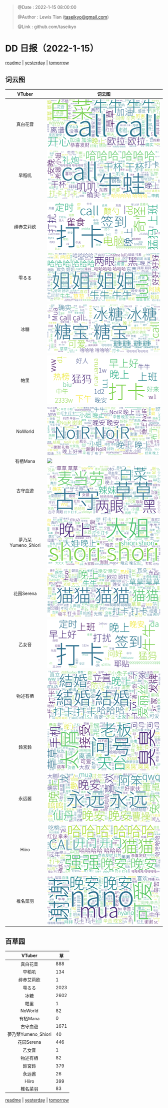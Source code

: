 > @Date    : 2022-1-15 08:00:00
>
> @Author  : Lewis Tian (taseikyo@gmail.com)
>
> @Link    : github.com/taseikyo

# DD 日报（2022-1-15）

[readme](../README.md) | [yesterday](2022-1-14.md) | [tomorrow](2022-1-16.md)

## 词云图

|VTuber|词云图|
|:-:|-|
|真白花音|![](../../images/daily/21402309_2022-1-15_purge_wordcloud.png)|
|早稻叽|![](../../images/daily/41682_2022-1-15_purge_wordcloud.png)|
|绯赤艾莉欧|![](../../images/daily/21396545_2022-1-15_purge_wordcloud.png)|
|雫るる|![](../../images/daily/21013446_2022-1-15_purge_wordcloud.png)|
|冰糖|![](../../images/daily/876396_2022-1-15_purge_wordcloud.png)|
|帕里|![](../../images/daily/4895312_2022-1-15_purge_wordcloud.png)|
|NoWorld|![](../../images/daily/21448649_2022-1-15_purge_wordcloud.png)|
|有栖Mana|![](../../images/daily/6542258_2022-1-15_purge_wordcloud.png)|
|古守血遊|![](../../images/daily/8725120_2022-1-15_purge_wordcloud.png)|
|夢乃栞Yumeno_Shiori|![](../../images/daily/14052636_2022-1-15_purge_wordcloud.png)|
|花园Serena|![](../../images/daily/14327465_2022-1-15_purge_wordcloud.png)|
|乙女音|![](../../images/daily/21320551_2022-1-15_purge_wordcloud.png)|
|物述有栖|![](../../images/daily/21449083_2022-1-15_purge_wordcloud.png)|
|鈴宮鈴|![](../../images/daily/21685677_2022-1-15_purge_wordcloud.png)|
|永远酱|![](../../images/daily/21701071_2022-1-15_purge_wordcloud.png)|
|Hiiro|![](../../images/daily/21919321_2022-1-15_purge_wordcloud.png)|
|椎名菜羽|![](../../images/daily/22347054_2022-1-15_purge_wordcloud.png)|

## 百草园

|VTuber|草|
|:-:|-|
|真白花音|888|
|早稻叽|134|
|绯赤艾莉欧|1|
|雫るる|2023|
|冰糖|2602|
|帕里|1|
|NoWorld|82|
|有栖Mana|0|
|古守血遊|1671|
|夢乃栞Yumeno_Shiori|40|
|花园Serena|446|
|乙女音|1|
|物述有栖|82|
|鈴宮鈴|379|
|永远酱|26|
|Hiiro|399|
|椎名菜羽|83|

[readme](../README.md) | [yesterday](2022-1-14.md) | [tomorrow](2022-1-16.md)
